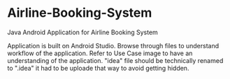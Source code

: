 # Airline-Booking-System
Java Android Application for Airline Booking System

Application is built on Android Studio.
Browse through files to understand workflow of the application.
Refer to Use Case image to have an understanding of the application.
"idea" file should be technically renamed to ".idea" it had to be uploade that way to avoid getting hidden.
